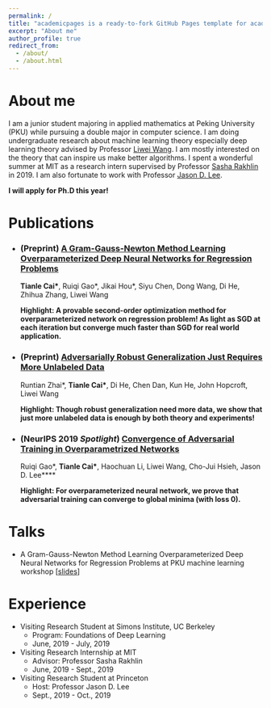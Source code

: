 ```yaml
---
permalink: /
title: "academicpages is a ready-to-fork GitHub Pages template for academic personal websites"
excerpt: "About me"
author_profile: true
redirect_from: 
  - /about/
  - /about.html
---
```


# **About me**

I am a junior student majoring in applied mathematics at Peking University (PKU) while pursuing a double major in computer science. I am doing undergraduate research about machine learning theory especially deep learning theory advised by Professor [Liwei Wang](http://www.cis.pku.edu.cn/faculty/vision/wangliwei). I am mostly interested on the theory that can inspire us make better algorithms. I spent a wonderful summer at MIT as a research intern supervised by Professor [Sasha Rakhlin](http://www.mit.edu/~rakhlin/) in 2019. I am also fortunate to work with Professor [Jason D. Lee](http://www-bcf.usc.edu/~lee715/).

**I will apply for Ph.D this year!**

# **Publications**

- ### **(Preprint)** [**A Gram-Gauss-Newton Method Learning Overparameterized Deep Neural Networks for Regression Problems**](https://arxiv.org/abs/1905.11675)

  **Tianle Cai\***, Ruiqi Gao*, Jikai Hou*, Siyu Chen, Dong Wang, Di He, Zhihua Zhang, Liwei Wang

  **Highlight: A provable second-order optimization method for overparameterized network on regression problem! As light as SGD at each iteration but converge much faster than SGD for real world application.**

- ### **(Preprint)** [**Adversarially Robust Generalization Just Requires More Unlabeled Data**](https://arxiv.org/abs/1906.00555)

  Runtian Zhai*, **Tianle Cai\***, Di He, Chen Dan, Kun He, John Hopcroft, Liwei Wang

  **Highlight: Though robust generalization need more data, we show that just more unlabeled data is enough by both theory and experiments!**

- ### **(NeurIPS 2019 *Spotlight*)** [**Convergence of Adversarial Training in Overparametrized Networks**](https://arxiv.org/abs/1906.07916)

  Ruiqi Gao*, **Tianle Cai\***, Haochuan Li, Liwei Wang, Cho-Jui Hsieh, Jason D. Lee****

  **Highlight: For overparameterized neural network, we prove that adversarial training can converge to global minima (with loss 0).**

# **Talks**

- A Gram-Gauss-Newton Method Learning Overparameterized Deep Neural Networks for Regression Problems at PKU machine learning workshop [[slides](http://tianle.mit.edu/sites/default/files/documents/Tianle_GGN_PKU.pdf)]

# **Experience**

- Visiting Research Student at Simons Institute, UC Berkeley
  - Program: Foundations of Deep Learning
  - June, 2019 - July, 2019
- Visiting Research Internship at MIT
  - Advisor: Professor Sasha Rakhlin
  - June, 2019 - Sept., 2019
- Visiting Research Student at Princeton
  - Host: Professor Jason D. Lee
  - Sept., 2019 - Oct., 2019